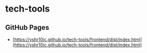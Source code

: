# tech-tools

## GitHub Pages

- [https://yshr10ic.github.io/tech-tools/frontend/dist/index.html](https://yshr10ic.github.io/tech-tools/frontend/dist/index.html)
